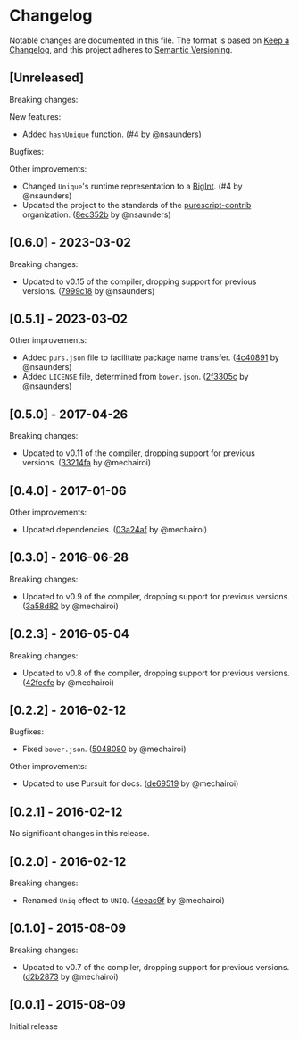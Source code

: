# Changelog

Notable changes are documented in this file. The format is based on [Keep a Changelog](https://keepachangelog.com/en/1.0.0/), and this project adheres to [Semantic Versioning](https://semver.org/spec/v2.0.0.html).

## [Unreleased]

Breaking changes:

New features:
- Added `hashUnique` function. (#4 by @nsaunders)

Bugfixes:

Other improvements:
- Changed `Unique`'s runtime representation to a [BigInt](https://developer.mozilla.org/en-US/docs/Web/JavaScript/Reference/Global_Objects/BigInt). (#4 by @nsaunders)
- Updated the project to the standards of the [purescript-contrib](https://github.com/purescript-contrib) organization. ([8ec352b](https://github.com/nsaunders/purescript-unique/commit/8ec352ba1f7076c57c776872c2bc8ce7eb530e44) by @nsaunders)

## [0.6.0] - 2023-03-02

Breaking changes:
- Updated to v0.15 of the compiler, dropping support for previous versions. ([7999c18](https://github.com/nsaunders/purescript-unique/commit/7999c1815adeb9011124c7d54902b55f18c8f295) by @nsaunders)

## [0.5.1] - 2023-03-02

Other improvements:
- Added `purs.json` file to facilitate package name transfer. ([4c40891](https://github.com/nsaunders/purescript-unique/commit/4c40891f563c3e5f212fe3b0cef4c0c28dd917b8) by @nsaunders)
- Added `LICENSE` file, determined from `bower.json`. ([2f3305c](https://github.com/nsaunders/purescript-unique/commit/2f3305cb511e6c270c25d53e6ebaaf3c193646ae) by @nsaunders)

## [0.5.0] - 2017-04-26

Breaking changes:
- Updated to v0.11 of the compiler, dropping support for previous versions. ([33214fa](https://github.com/nsaunders/purescript-unique/commit/33214faf821843aad95a019ad0a4a28d2b305189) by @mechairoi)

## [0.4.0] - 2017-01-06

Other improvements:
- Updated dependencies. ([03a24af](https://github.com/nsaunders/purescript-unique/commit/03a24af23dd9a64e08ff8a9f8d119437d2d9cf44) by @mechairoi)

## [0.3.0] - 2016-06-28

Breaking changes:
- Updated to v0.9 of the compiler, dropping support for previous versions. ([3a58d82](https://github.com/nsaunders/purescript-unique/commit/3a58d82f1d9b5942cc29f3a31979a10978797204) by @mechairoi)

## [0.2.3] - 2016-05-04

Breaking changes:
- Updated to v0.8 of the compiler, dropping support for previous versions. ([42fecfe](https://github.com/nsaunders/purescript-unique/commit/42fecfef16b3f54e7bf52ba8e882202f5f73fe6b) by @mechairoi)

## [0.2.2] - 2016-02-12

Bugfixes:
- Fixed `bower.json`. ([5048080](https://github.com/nsaunders/purescript-unique/commit/5048080a43a552e5a4786aff4bd4ae93816ade0f) by @mechairoi)

Other improvements:
- Updated to use Pursuit for docs. ([de69519](https://github.com/nsaunders/purescript-unique/commit/de695190c6bf43d827f0e63c0c99a6e080b262cc) by @mechairoi)

## [0.2.1] - 2016-02-12

No significant changes in this release.

## [0.2.0] - 2016-02-12

Breaking changes:
- Renamed `Uniq` effect to `UNIQ`. ([4eeac9f](https://github.com/nsaunders/purescript-unique/commit/4eeac9f11f79b85bf8086d869ffa8fa56d9a9ec0) by @mechairoi)

## [0.1.0] - 2015-08-09

Breaking changes:
- Updated to v0.7 of the compiler, dropping support for previous versions. ([d2b2873](https://github.com/nsaunders/purescript-unique/commit/d2b2873559a8c1bfe7dd3194a1614a77eac1a01e) by @mechairoi)

## [0.0.1] - 2015-08-09

Initial release
